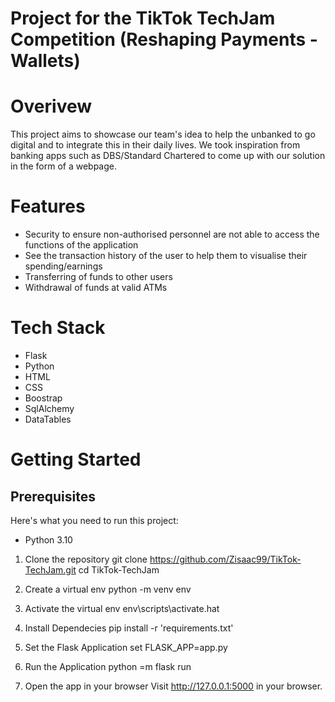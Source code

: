 # Project for the TikTok TechJam Competition (Reshaping Payments - Wallets)
# Overivew
This project aims to showcase our team's idea to help the unbanked to go digital and to integrate this in their daily lives. We took inspiration from banking apps such as DBS/Standard Chartered to come up with our solution in the form of a webpage. 

# Features
- Security to ensure non-authorised personnel are not able to access the functions of the application
- See the transaction history of the user to help them to visualise their spending/earnings
- Transferring of funds to other users
- Withdrawal of funds at valid ATMs

# Tech Stack
- Flask
- Python
- HTML
- CSS
- Boostrap
- SqlAlchemy
- DataTables

# Getting Started
## Prerequisites
Here's what you need to run this project:
- Python 3.10

1. Clone the repository
git clone https://github.com/Zisaac99/TikTok-TechJam.git
cd TikTok-TechJam

2. Create a virtual env
python -m venv env

3. Activate the virtual env
env\scripts\activate.hat

4. Install Dependecies
pip install -r 'requirements.txt'

5. Set the Flask Application
set FLASK_APP=app.py

6. Run the Application
python =m flask run

7. Open the app in your browser
Visit http://127.0.0.1:5000 in your browser.